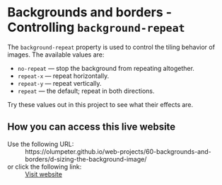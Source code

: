 # Backgrounds and borders - Controlling <code>background-repeat</code>

The <code>background-repeat</code> property is used to control the tiling behavior of images. The available values are:
- <code>no-repeat</code> — stop the background from repeating altogether.
- <code>repeat-x</code> — repeat horizontally.
- <code>repeat-y</code> — repeat vertically.
- <code>repeat</code> — the default; repeat in both directions.

Try these values out in this project to see what their effects are.

## How you can access this live website

<dl>
  Use the following URL:
  <dd>
    https://olumpeter.github.io/web-projects/60-backgrounds-and-borders/d-sizing-the-background-image/
  </dd>
  or click the following link:
  <dd>
    <a href="https://olumpeter.github.io/web-projects/60-backgrounds-and-borders/d-sizing-the-background-image/">Visit website</a>
  </dd>
</dl>
